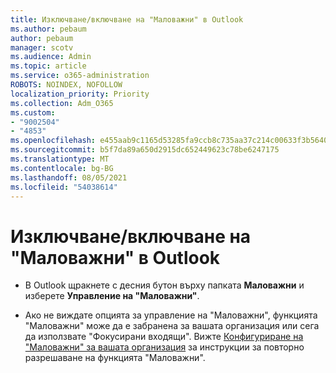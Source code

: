 ```yaml
---
title: Изключване/включване на "Маловажни" в Outlook
ms.author: pebaum
author: pebaum
manager: scotv
ms.audience: Admin
ms.topic: article
ms.service: o365-administration
ROBOTS: NOINDEX, NOFOLLOW
localization_priority: Priority
ms.collection: Adm_O365
ms.custom:
- "9002504"
- "4853"
ms.openlocfilehash: e455aab9c1165d53285fa9ccb8c735aa37c214c00633f3b5640a2583dee53226
ms.sourcegitcommit: b5f7da89a650d2915dc652449623c78be6247175
ms.translationtype: MT
ms.contentlocale: bg-BG
ms.lasthandoff: 08/05/2021
ms.locfileid: "54038614"
---
```

# <a name="turn-off-or-on-clutter-in-outlook"></a>Изключване/включване на "Маловажни" в Outlook

- В Outlook щракнете с десния бутон върху папката **Маловажни** и изберете **Управление на "Маловажни"**. 

- Ако не виждате опцията за управление на "Маловажни", функцията "Маловажни" може да е забранена за вашата организация или сега да използвате "Фокусирани входящи". Вижте [Конфигуриране на "Маловажни" за вашата организация](https://support.office.com/article/832276bd-d024-47b6-a80a-a6b884907a5b?wt.mc_id=SCL_a9c72a77-1bc4-40e6-ba6d-103c1d1aba4c_AdmHlp) за инструкции за повторно разрешаване на функцията "Маловажни".
